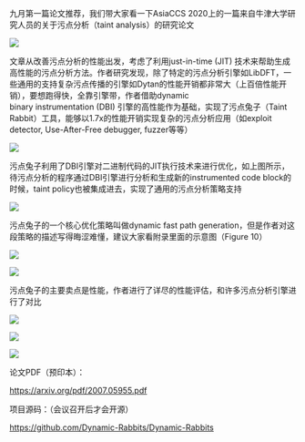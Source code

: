  九月第一篇论文推荐，我们带大家看一下AsiaCCS 2020上的一篇来自牛津大学研究人员的关于污点分析（taint analysis）的研究论文   
 

    
 

  ![](https://mmbiz.qpic.cn/sz_mmbiz_png/Ugr3WBm6odibXzD6T2hAGHhHPBSnHgGldz05XRtHQvITiaCWCZaf8kwbBRONaBd8azt7vBX1icgegTNxbFtemrkzg/640?wx_fmt=png) 

    
 

  文章从改善污点分析的性能出发，考虑了利用just-in-time (JIT) 技术来帮助生成高性能的污点分析方法。作者研究发现，除了特定的污点分析引擎如LibDFT，一些通用的支持复杂污点传播的引擎如Dytan的性能开销都非常大（上百倍性能开销），要想跑得快，全靠引擎带，作者借助dynamic   
 binary instrumentation (DBI) 引擎的高性能作为基础，实现了污点兔子（Taint Rabbit）工具，能够以1.7x的性能开销实现复杂的污点分析应用（如exploit   
 detector, Use-After-Free debugger, fuzzer等等） 

    
 

  ![](https://mmbiz.qpic.cn/sz_mmbiz_png/Ugr3WBm6odibXzD6T2hAGHhHPBSnHgGldqPNv0P3g4SCNjHz84CcAWicojI7FBJSyOnYQLPBYlFYS8UNUWtjbq6w/640?wx_fmt=png) 

  污点兔子利用了DBI引擎对二进制代码的JIT执行技术来进行优化，如上图所示，待污点分析的程序通过DBI引擎进行分析和生成新的instrumented code block的时候，taint policy也被集成进去，实现了通用的污点分析策略支持 

    
 

  ![](https://mmbiz.qpic.cn/sz_mmbiz_png/Ugr3WBm6odibXzD6T2hAGHhHPBSnHgGldTg95NROeu5xlUMC5v5HxuJ4EMeFo2jUSJEfc3PnziaD4OPSd8Y5z99Q/640?wx_fmt=png) 

    
 

  污点兔子的一个核心优化策略叫做dynamic fast path generation，但是作者对这段策略的描述写得晦涩难懂，建议大家看附录里面的示意图（Figure 10）   
 

    
 

  ![](https://mmbiz.qpic.cn/sz_mmbiz_png/Ugr3WBm6odibXzD6T2hAGHhHPBSnHgGldiaOOMPpUlhSpmrDmSxuqV1nVbqYaInQnHMzUQZlYLLPIgRg1g39PSDw/640?wx_fmt=png) 

    
 

  ![](https://mmbiz.qpic.cn/sz_mmbiz_png/Ugr3WBm6odibXzD6T2hAGHhHPBSnHgGldkmGs0JKtG16vTBS4xSc96Chx5LiaqdAfFChne1c97HqJkhEIWWyfdbQ/640?wx_fmt=png) 

    
 

  污点兔子的主要卖点是性能，作者进行了详尽的性能评估，和许多污点分析引擎进行了对比   
 

    
 

  ![](https://mmbiz.qpic.cn/sz_mmbiz_png/Ugr3WBm6odibXzD6T2hAGHhHPBSnHgGldAjsCiaoL03g1aDkRSYFaB9R0wue69oDM42dV5ibXdUxOfiawx8U1DOw2w/640?wx_fmt=png) 

    
 

  ![](https://mmbiz.qpic.cn/sz_mmbiz_png/Ugr3WBm6odibXzD6T2hAGHhHPBSnHgGldUfm34hk7hib97HziagdJDoBBAv6HIBb6RCDpibtbxuqM3UXvo0VBqRYiag/640?wx_fmt=png) 

    
 

  ![](https://mmbiz.qpic.cn/sz_mmbiz_png/Ugr3WBm6odibXzD6T2hAGHhHPBSnHgGldzBg4kicQrfHksyxQnmP8xOt46LC0H5P7iavsibkHTZAH2zaBZD8uanjTw/640?wx_fmt=png) 

    
 

  论文PDF（预印本）： 

  https://arxiv.org/pdf/2007.05955.pdf 

    
 

  项目源码：（会议召开后才会开源）   
 

  https://github.com/Dynamic-Rabbits/Dynamic-Rabbits 

